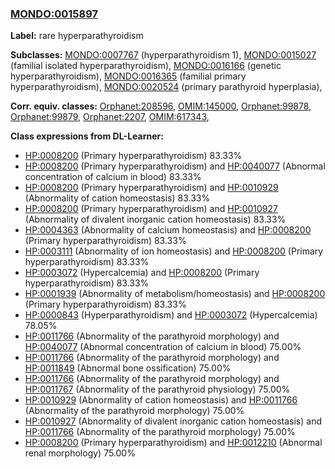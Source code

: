 
### [MONDO:0015897](http://purl.obolibrary.org/obo/MONDO_0015897)
**Label:** rare hyperparathyroidism

**Subclasses:** [MONDO:0007767](http://purl.obolibrary.org/obo/MONDO_0007767) (hyperparathyroidism 1), [MONDO:0015027](http://purl.obolibrary.org/obo/MONDO_0015027) (familial isolated hyperparathyroidism), [MONDO:0016166](http://purl.obolibrary.org/obo/MONDO_0016166) (genetic hyperparathyroidism), [MONDO:0016365](http://purl.obolibrary.org/obo/MONDO_0016365) (familial primary hyperparathyroidism), [MONDO:0020524](http://purl.obolibrary.org/obo/MONDO_0020524) (primary parathyroid hyperplasia), 

**Corr. equiv. classes:** [Orphanet:208596](http://www.orpha.net/ORDO/Orphanet_208596), [OMIM:145000](http://purl.obolibrary.org/obo/OMIM_145000), [Orphanet:99878](http://www.orpha.net/ORDO/Orphanet_99878), [Orphanet:99879](http://www.orpha.net/ORDO/Orphanet_99879), [Orphanet:2207](http://www.orpha.net/ORDO/Orphanet_2207), [OMIM:617343](http://purl.obolibrary.org/obo/OMIM_617343), 

**Class expressions from DL-Learner:**

- [HP:0008200](http://purl.obolibrary.org/obo/HP_0008200) (Primary hyperparathyroidism) 83.33%
- [HP:0008200](http://purl.obolibrary.org/obo/HP_0008200) (Primary hyperparathyroidism) and [HP:0040077](http://purl.obolibrary.org/obo/HP_0040077) (Abnormal concentration of calcium in blood) 83.33%
- [HP:0008200](http://purl.obolibrary.org/obo/HP_0008200) (Primary hyperparathyroidism) and [HP:0010929](http://purl.obolibrary.org/obo/HP_0010929) (Abnormality of cation homeostasis) 83.33%
- [HP:0008200](http://purl.obolibrary.org/obo/HP_0008200) (Primary hyperparathyroidism) and [HP:0010927](http://purl.obolibrary.org/obo/HP_0010927) (Abnormality of divalent inorganic cation homeostasis) 83.33%
- [HP:0004363](http://purl.obolibrary.org/obo/HP_0004363) (Abnormality of calcium homeostasis) and [HP:0008200](http://purl.obolibrary.org/obo/HP_0008200) (Primary hyperparathyroidism) 83.33%
- [HP:0003111](http://purl.obolibrary.org/obo/HP_0003111) (Abnormality of ion homeostasis) and [HP:0008200](http://purl.obolibrary.org/obo/HP_0008200) (Primary hyperparathyroidism) 83.33%
- [HP:0003072](http://purl.obolibrary.org/obo/HP_0003072) (Hypercalcemia) and [HP:0008200](http://purl.obolibrary.org/obo/HP_0008200) (Primary hyperparathyroidism) 83.33%
- [HP:0001939](http://purl.obolibrary.org/obo/HP_0001939) (Abnormality of metabolism/homeostasis) and [HP:0008200](http://purl.obolibrary.org/obo/HP_0008200) (Primary hyperparathyroidism) 83.33%
- [HP:0000843](http://purl.obolibrary.org/obo/HP_0000843) (Hyperparathyroidism) and [HP:0003072](http://purl.obolibrary.org/obo/HP_0003072) (Hypercalcemia) 78.05%
- [HP:0011766](http://purl.obolibrary.org/obo/HP_0011766) (Abnormality of the parathyroid morphology) and [HP:0040077](http://purl.obolibrary.org/obo/HP_0040077) (Abnormal concentration of calcium in blood) 75.00%
- [HP:0011766](http://purl.obolibrary.org/obo/HP_0011766) (Abnormality of the parathyroid morphology) and [HP:0011849](http://purl.obolibrary.org/obo/HP_0011849) (Abnormal bone ossification) 75.00%
- [HP:0011766](http://purl.obolibrary.org/obo/HP_0011766) (Abnormality of the parathyroid morphology) and [HP:0011767](http://purl.obolibrary.org/obo/HP_0011767) (Abnormality of the parathyroid physiology) 75.00%
- [HP:0010929](http://purl.obolibrary.org/obo/HP_0010929) (Abnormality of cation homeostasis) and [HP:0011766](http://purl.obolibrary.org/obo/HP_0011766) (Abnormality of the parathyroid morphology) 75.00%
- [HP:0010927](http://purl.obolibrary.org/obo/HP_0010927) (Abnormality of divalent inorganic cation homeostasis) and [HP:0011766](http://purl.obolibrary.org/obo/HP_0011766) (Abnormality of the parathyroid morphology) 75.00%
- [HP:0008200](http://purl.obolibrary.org/obo/HP_0008200) (Primary hyperparathyroidism) and [HP:0012210](http://purl.obolibrary.org/obo/HP_0012210) (Abnormal renal morphology) 75.00%


